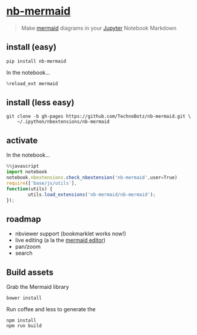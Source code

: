 
# [nb-mermaid](https://bollwyvl.github.io/nb-mermaid)
> Make [mermaid](https://github.com/knsv/mermaid) diagrams in your
[Jupyter](http://jupyter.org) Notebook Markdown

## install (easy)
```shell
pip install nb-mermaid
```

In the notebook...
```javascript
%reload_ext mermaid
```


## install (less easy)
```shell
git clone -b gh-pages https://github.com/TechnoBotz/nb-mermaid.git \
    ~/.ipython/nbextensions/nb-mermaid
```


## activate
In the notebook...
```javascript
%%javascript
import notebook
notebook.nbextensions.check_nbextension('nb-mermaid',user=True)
require(['base/js/utils'],
function(utils) {
        utils.load_extensions('nb-mermaid/nb-mermaid');
});
```


## roadmap
- nbviewer support (bookmarklet works now!)
- live editing (a la the [mermaid editor](http://knsv.github.io/mermaid/live_editor))
- pan/zoom
- search

## Build assets
Grab the Mermaid library
```
bower install
```
Run coffee and less to generate the 
```
npm install
npm run build
```
